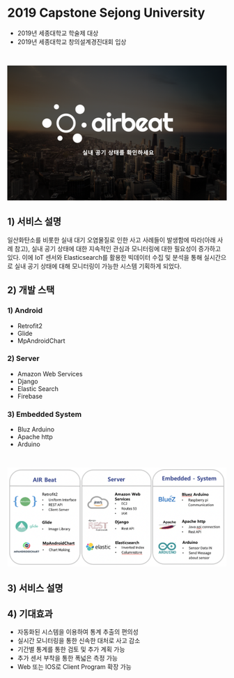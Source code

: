 # 2019 Capstone Sejong University
   - 2019년 세종대학교 학술제 대상
   - 2019년 세종대학교 창의설계경진대회 입상
</br>  

![main_img](./img/main_img.png)

## 1) 서비스 설명
일산화탄소를 비롯한 실내 대기 오염물질로 인한 사고 사례들이 발생함에 따라(아래 사례 참고), 실내 공기 상태에 대한 지속적인 관심과 모니터링에 대한 필요성이 증가하고 있다. 이에 IoT 센서와 Elasticsearch를 활용한 빅데이터 수집 및 분석을 통해 실시간으로 실내 공기 상태에 대해 모니터링이 가능한 시스템 기획하게 되었다.

## 2) 개발 스택
### 1) Android
  - Retrofit2
  - Glide
  - MpAndroidChart
  
### 2) Server
  - Amazon Web Services
  - Django
  - Elastic Search
  - Firebase
  
### 3) Embedded System
  - Bluz Arduino
  - Apache http
  - Arduino

</br>

![module](./img/module.png)

## 3) 서비스 설명


## 4) 기대효과
   - 자동화된 시스템을 이용하여 통계 추출의 편의성
   - 실시간 모니터링을 통한 신속한 대처로 사고 감소
   - 기간별 통계를 통한 검토 및 추가 계획 가능
   - 추가 센서 부착을 통한 폭넓은 측정 가능
   - Web 또는 IOS로 Client Program 확장 가능

  

  
